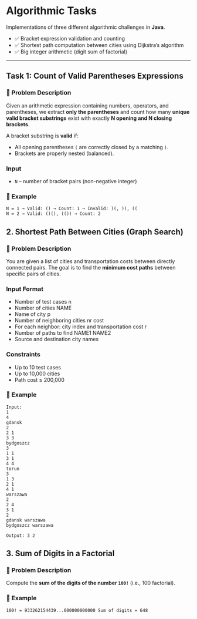 # Algorithmic Tasks

Implementations of three different algorithmic challenges in **Java**.

- ✅ Bracket expression validation and counting
- ✅ Shortest path computation between cities using Dijkstra’s algorithm
- ✅ Big integer arithmetic (digit sum of factorial)

---

## Task 1: Count of Valid Parentheses Expressions

### 📝 Problem Description
Given an arithmetic expression containing numbers, operators, and parentheses, we extract **only the parentheses** and count how many **unique valid bracket substrings** exist with exactly **N opening and N closing brackets**.

A bracket substring is **valid** if:
- All opening parentheses `(` are correctly closed by a matching `)`.
- Brackets are properly nested (balanced).

### Input
- `N` – number of bracket pairs (non-negative integer)

### 📌 Example
```
N = 1 → Valid: () → Count: 1 → Invalid: )(, )), ((
N = 2 → Valid: ()(), (()) → Count: 2
```
## 2. Shortest Path Between Cities (Graph Search)

### 📝 Problem Description
You are given a list of cities and transportation costs between directly connected pairs. The goal is to find the **minimum cost paths** between specific pairs of cities.

### Input Format
- Number of test cases n
- Number of cities NAME
- Name of city p
- Number of neighboring cities nr cost
- For each neighbor: city index and transportation cost r
- Number of paths to find NAME1 NAME2
- Source and destination city names

### Constraints
- Up to 10 test cases
- Up to 10,000 cities
- Path cost ≤ 200,000

### 📌 Example
```
Input: 
1
4
gdansk
2
2 1
3 3
bydgoszcz
3
1 1
3 1
4 4
torun
3
1 3
2 1
4 1
warszawa
2
2 4
3 1
2
gdansk warszawa
bydgoszcz warszawa

Output: 3 2
```
## 3. Sum of Digits in a Factorial

### 📝 Problem Description
Compute the **sum of the digits of the number `100!`** (i.e., 100 factorial).

### 📌 Example
```
100! = 933262154439...000000000000 Sum of digits = 648
```